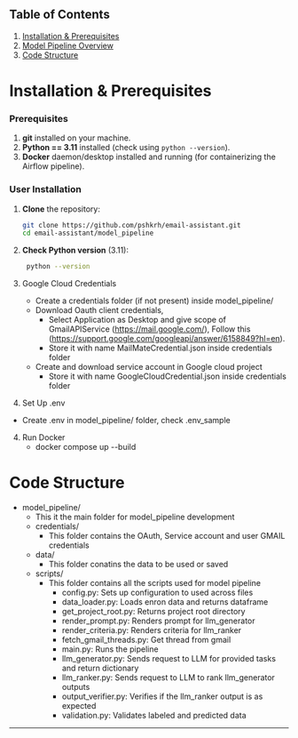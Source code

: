 ## Table of Contents

1. [Installation & Prerequisites](#installation--prerequisites)
2. [Model Pipeline Overview](#model-pipeline-overview)
3. [Code Structure](#code-structure)

# Installation & Prerequisites

### Prerequisites

1. **git** installed on your machine.
2. **Python == 3.11** installed (check using `python --version`).
3. **Docker** daemon/desktop installed and running (for containerizing the Airflow pipeline).

### User Installation

1. **Clone** the repository:

   ```bash
   git clone https://github.com/pshkrh/email-assistant.git
   cd email-assistant/model_pipeline
   ```

2. **Check Python version** (3.11):

   ```bash
    python --version
   ```

<!-- 3. **Install dependencies**:

   ```bash
   pip install -r requirements.txt
   ``` -->

3. Google Cloud Credentials

   - Create a credentials folder (if not present) inside model_pipeline/
   - Download Oauth client credentials,
     - Select Application as Desktop and give scope of GmailAPIService (https://mail.google.com/), Follow this (https://support.google.com/googleapi/answer/6158849?hl=en).
     - Store it with name MailMateCredential.json inside credentials folder
   - Create and download service account in Google cloud project
     - Store it with name GoogleCloudCredential.json inside credentials folder

4. Set Up .env

- Create .env in model_pipeline/ folder, check .env_sample

4. Run Docker
   - docker compose up --build

# Code Structure

- model_pipeline/
  - This it the main folder for model_pipeline development
  - credentials/
    - This folder contains the OAuth, Service account and user GMAIL credentials
  - data/
    - This folder conatins the data to be used or saved
  - scripts/
    - This folder contains all the scripts used for model pipeline
      - config.py: Sets up configuration to used across files
      - data_loader.py: Loads enron data and returns dataframe
      - get_project_root.py: Returns project root directory
      - render_prompt.py: Renders prompt for llm_generator
      - render_criteria.py: Renders criteria for llm_ranker
      - fetch_gmail_threads.py: Get thread from gmail
      - main.py: Runs the pipeline
      - llm_generator.py: Sends request to LLM for provided tasks and return dictionary
      - llm_ranker.py: Sends request to LLM to rank llm_generator outputs
      - output_verifier.py: Verifies if the llm_ranker output is as expected
      - validation.py: Validates labeled and predicted data

---
